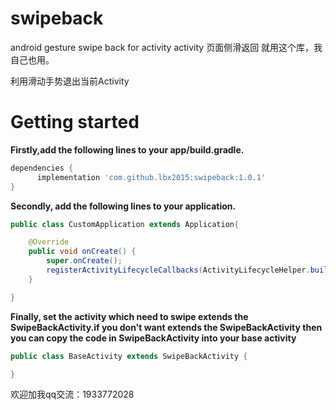 # swipeback
android gesture swipe back for activity
activity 页面侧滑返回 就用这个库，我自己也用。

利用滑动手势退出当前Activity


# Getting started

**Firstly,add the following lines to your app/build.gradle.**
```gradle
dependencies {  
      implementation 'com.github.lbx2015:swipeback:1.0.1'
}
```
**Secondly, add the following lines to your application.**
``` java
public class CustomApplication extends Application{

    @Override
    public void onCreate() {
        super.onCreate();
        registerActivityLifecycleCallbacks(ActivityLifecycleHelper.build());
    }

}
```
**Finally, set the activity which need to swipe extends the SwipeBackActivity.if you don't want extends the SwipeBackActivity then you can copy the code in SwipeBackActivity into your base activity**
``` java
public class BaseActivity extends SwipeBackActivity {

}
```
欢迎加我qq交流：1933772028

